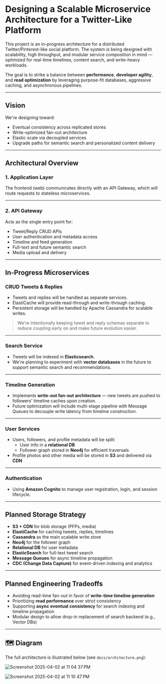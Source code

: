 # Designing a Scalable Microservice Architecture for a Twitter-Like Platform

This project is an in-progress architecture for a distributed Twitter/Pinterest-like social platform. The system is being designed with scalability, high throughput, and modular service composition in mind — optimized for real-time timelines, content search, and write-heavy workloads.

The goal is to strike a balance between **performance**, **developer agility**, and **read optimization** by leveraging purpose-fit databases, aggressive caching, and asynchronous pipelines.

---

## Vision

We're designing toward:
- Eventual consistency across replicated stores
- Write-optimized fan-out architecture
- Elastic scale via decoupled services
- Upgrade paths for semantic search and personalized content delivery

---

## Architectural Overview

### 1. **Application Layer**
The frontend (web) communicates directly with an API Gateway, which will route requests to stateless microservices.

---

### 2. **API Gateway**
Acts as the single entry point for:
- Tweet/Reply CRUD APIs
- User authentication and metadata access
- Timeline and feed generation
- Full-text and future semantic search
- Media upload and delivery

---

## In-Progress Microservices

### CRUD Tweets & Replies
- Tweets and replies will be handled as separate services.
- ElastiCache will provide read-through and write-through caching.
- Persistent storage will be handled by Apache Cassandra for scalable writes.

> We're intentionally keeping tweet and reply schemas separate to reduce coupling early on and make future evolution easier.

---

### Search Service
- Tweets will be indexed in **Elasticsearch**.
- We're planning to experiment with **vector databases** in the future to support semantic search and recommendations.

---

### Timeline Generation
- Implements **write-out fan-out architecture** — new tweets are pushed to followers' timeline caches upon creation.
- Future optimization will include multi-stage pipeline with Message Queues to decouple write latency from timeline construction.

---

### User Services
- Users, followers, and profile metadata will be split:
  - User info in a **relational DB**
  - Follower graph stored in **Neo4j** for efficient traversals
- Profile photos and other media will be stored in **S3** and delivered via **CDN**

---

### Authentication
- Using **Amazon Cognito** to manage user registration, login, and session lifecycle.

---

## Planned Storage Strategy

- **S3 + CDN** for blob storage (PFPs, media)
- **ElastiCache** for caching tweets, replies, timelines
- **Cassandra** as the main scalable write store
- **Neo4j** for the follower graph
- **Relational DB** for user metadata
- **ElasticSearch** for full-text tweet search
- **Message Queues** for async timeline propagation
- **CDC (Change Data Capture)** for event-driven indexing and analytics

---

## Planned Engineering Tradeoffs

- Avoiding read-time fan-out in favor of **write-time timeline generation**
- Prioritizing **read performance** over strict consistency
- Supporting **async eventual consistency** for search indexing and timeline propagation
- Modular design to allow drop-in replacement of search backend (e.g., Vector DBs)

---

## 🗺️ Diagram

The full architecture is illustrated below (see `docs/architecture.png`):



![Screenshot 2025-04-02 at 11 04 37 PM](https://github.com/user-attachments/assets/3251d08f-de00-43b5-9ff4-7e088a9ca711)

![Screenshot 2025-04-02 at 11 10 47 PM](https://github.com/user-attachments/assets/d6415583-78da-47da-93ce-68ca7c928e67)
